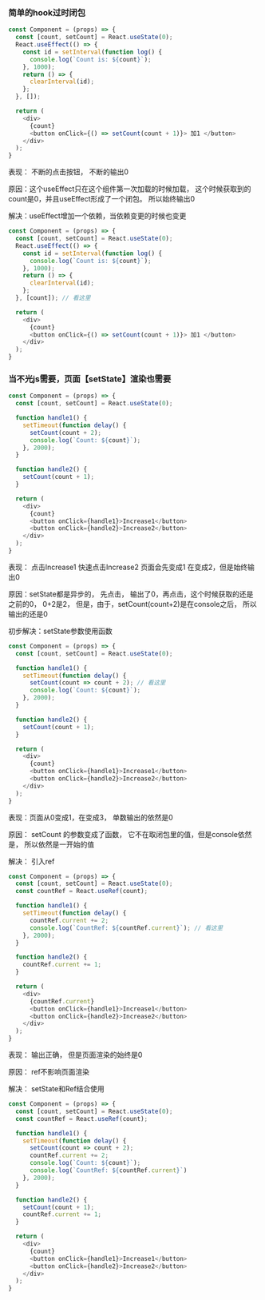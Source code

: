 ### 简单的hook过时闭包

```js
const Component = (props) => {
  const [count, setCount] = React.useState(0);
  React.useEffect(() => {
    const id = setInterval(function log() {
      console.log(`Count is: ${count}`);
    }, 1000);
    return () => {
      clearInterval(id);
    };
  }, []);

  return (
    <div>
      {count}
      <button onClick={() => setCount(count + 1)}> 加1 </button>
    </div>
  );
}
```

表现： 不断的点击按钮， 不断的输出0

原因：这个useEffect只在这个组件第一次加载的时候加载， 这个时候获取到的count是0，并且useEffect形成了一个闭包。 所以始终输出0

解决：useEffect增加一个依赖，当依赖变更的时候也变更

```js
const Component = (props) => {
  const [count, setCount] = React.useState(0);
  React.useEffect(() => {
    const id = setInterval(function log() {
      console.log(`Count is: ${count}`);
    }, 1000);
    return () => {
      clearInterval(id);
    };
  }, [count]); // 看这里

  return (
    <div>
      {count}
      <button onClick={() => setCount(count + 1)}> 加1 </button>
    </div>
  );
}
```



### 当不光js需要，页面【setState】渲染也需要

```js
const Component = (props) => {
  const [count, setCount] = React.useState(0);

  function handle1() {
    setTimeout(function delay() {
      setCount(count + 2);
      console.log(`Count: ${count}`);
    }, 2000);
  }

  function handle2() {
    setCount(count + 1);
  }

  return (
    <div>
      {count}
      <button onClick={handle1}>Increase1</button>
      <button onClick={handle2}>Increase2</button>
    </div>
  );
}
```

表现： 点击Increase1 快速点击Increase2  页面会先变成1 在变成2，但是始终输出0

原因：setState都是异步的， 先点击， 输出了0，再点击，这个时候获取的还是之前的0， 0+2是2， 但是，由于，setCount(count+2)是在console之后， 所以输出的还是0

初步解决：setState参数使用函数

```js
const Component = (props) => {
  const [count, setCount] = React.useState(0);

  function handle1() {
    setTimeout(function delay() {
      setCount(count => count + 2); // 看这里
      console.log(`Count: ${count}`);
    }, 2000);
  }

  function handle2() {
    setCount(count + 1);
  }

  return (
    <div>
      {count}
      <button onClick={handle1}>Increase1</button>
      <button onClick={handle2}>Increase2</button>
    </div>
  );
}
```

表现：页面从0变成1，在变成3， 单数输出的依然是0 

原因： setCount 的参数变成了函数， 它不在取闭包里的值，但是console依然是， 所以依然是一开始的值

解决： 引入ref

```js
const Component = (props) => {
  const [count, setCount] = React.useState(0);
  const countRef = React.useRef(count);

  function handle1() {
    setTimeout(function delay() {
      countRef.current += 2;
      console.log(`CountRef: ${countRef.current}`); // 看这里
    }, 2000);
  }

  function handle2() {
    countRef.current += 1;
  }

  return (
    <div>
      {countRef.current}
      <button onClick={handle1}>Increase1</button>
      <button onClick={handle2}>Increase2</button>
    </div>
  );
}
```

表现： 输出正确， 但是页面渲染的始终是0

原因： ref不影响页面渲染

解决： setState和Ref结合使用

```js
const Component = (props) => {
  const [count, setCount] = React.useState(0);
  const countRef = React.useRef(count);

  function handle1() {
    setTimeout(function delay() {
      setCount(count => count + 2);
      countRef.current += 2;
      console.log(`Count: ${count}`);
      console.log(`CountRef: ${countRef.current}`)
    }, 2000);
  }

  function handle2() {
    setCount(count + 1);
    countRef.current += 1;
  }

  return (
    <div>
      {count}
      <button onClick={handle1}>Increase1</button>
      <button onClick={handle2}>Increase2</button>
    </div>
  );
}
```